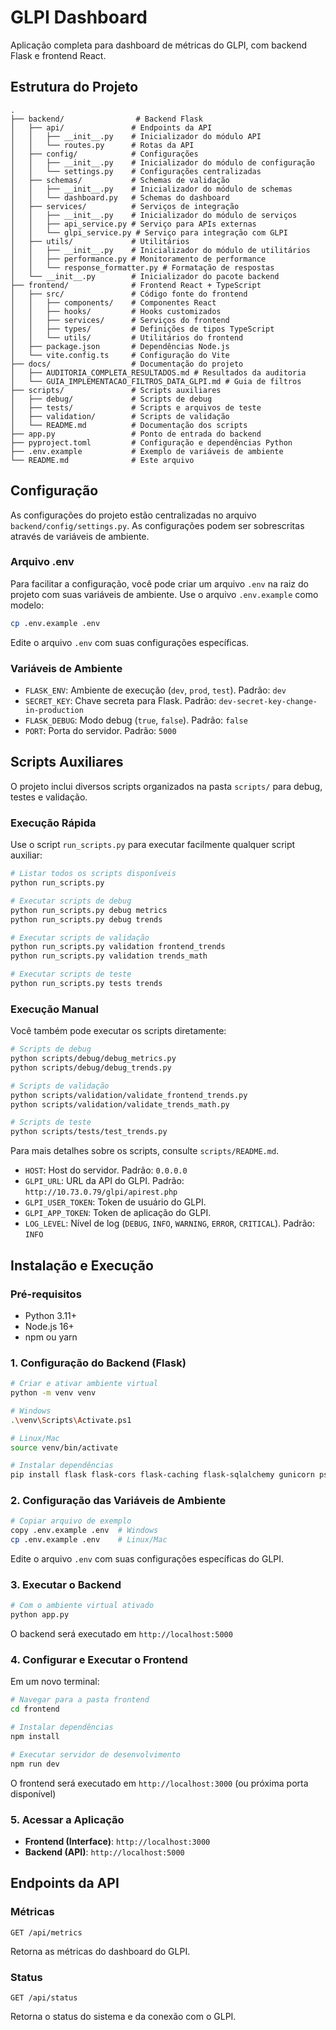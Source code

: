 # GLPI Dashboard

Aplicação completa para dashboard de métricas do GLPI, com backend Flask e frontend React.

## Estrutura do Projeto

```
.
├── backend/                # Backend Flask
│   ├── api/               # Endpoints da API
│   │   ├── __init__.py    # Inicializador do módulo API
│   │   └── routes.py      # Rotas da API
│   ├── config/            # Configurações
│   │   ├── __init__.py    # Inicializador do módulo de configuração
│   │   └── settings.py    # Configurações centralizadas
│   ├── schemas/           # Schemas de validação
│   │   ├── __init__.py    # Inicializador do módulo de schemas
│   │   └── dashboard.py   # Schemas do dashboard
│   ├── services/          # Serviços de integração
│   │   ├── __init__.py    # Inicializador do módulo de serviços
│   │   ├── api_service.py # Serviço para APIs externas
│   │   └── glpi_service.py # Serviço para integração com GLPI
│   ├── utils/             # Utilitários
│   │   ├── __init__.py    # Inicializador do módulo de utilitários
│   │   ├── performance.py # Monitoramento de performance
│   │   └── response_formatter.py # Formatação de respostas
│   └── __init__.py        # Inicializador do pacote backend
├── frontend/              # Frontend React + TypeScript
│   ├── src/               # Código fonte do frontend
│   │   ├── components/    # Componentes React
│   │   ├── hooks/         # Hooks customizados
│   │   ├── services/      # Serviços do frontend
│   │   ├── types/         # Definições de tipos TypeScript
│   │   └── utils/         # Utilitários do frontend
│   ├── package.json       # Dependências Node.js
│   └── vite.config.ts     # Configuração do Vite
├── docs/                  # Documentação do projeto
│   ├── AUDITORIA_COMPLETA_RESULTADOS.md # Resultados da auditoria
│   └── GUIA_IMPLEMENTACAO_FILTROS_DATA_GLPI.md # Guia de filtros
├── scripts/               # Scripts auxiliares
│   ├── debug/             # Scripts de debug
│   ├── tests/             # Scripts e arquivos de teste
│   ├── validation/        # Scripts de validação
│   └── README.md          # Documentação dos scripts
├── app.py                 # Ponto de entrada do backend
├── pyproject.toml         # Configuração e dependências Python
├── .env.example           # Exemplo de variáveis de ambiente
└── README.md              # Este arquivo
```

## Configuração

As configurações do projeto estão centralizadas no arquivo `backend/config/settings.py`. As configurações podem ser sobrescritas através de variáveis de ambiente.

### Arquivo .env

Para facilitar a configuração, você pode criar um arquivo `.env` na raiz do projeto com suas variáveis de ambiente. Use o arquivo `.env.example` como modelo:

```bash
cp .env.example .env
```

Edite o arquivo `.env` com suas configurações específicas.

### Variáveis de Ambiente

- `FLASK_ENV`: Ambiente de execução (`dev`, `prod`, `test`). Padrão: `dev`
- `SECRET_KEY`: Chave secreta para Flask. Padrão: `dev-secret-key-change-in-production`
- `FLASK_DEBUG`: Modo debug (`true`, `false`). Padrão: `false`
- `PORT`: Porta do servidor. Padrão: `5000`

## Scripts Auxiliares

O projeto inclui diversos scripts organizados na pasta `scripts/` para debug, testes e validação.

### Execução Rápida

Use o script `run_scripts.py` para executar facilmente qualquer script auxiliar:

```bash
# Listar todos os scripts disponíveis
python run_scripts.py

# Executar scripts de debug
python run_scripts.py debug metrics
python run_scripts.py debug trends

# Executar scripts de validação
python run_scripts.py validation frontend_trends
python run_scripts.py validation trends_math

# Executar scripts de teste
python run_scripts.py tests trends
```

### Execução Manual

Você também pode executar os scripts diretamente:

```bash
# Scripts de debug
python scripts/debug/debug_metrics.py
python scripts/debug/debug_trends.py

# Scripts de validação
python scripts/validation/validate_frontend_trends.py
python scripts/validation/validate_trends_math.py

# Scripts de teste
python scripts/tests/test_trends.py
```

Para mais detalhes sobre os scripts, consulte `scripts/README.md`.
- `HOST`: Host do servidor. Padrão: `0.0.0.0`
- `GLPI_URL`: URL da API do GLPI. Padrão: `http://10.73.0.79/glpi/apirest.php`
- `GLPI_USER_TOKEN`: Token de usuário do GLPI.
- `GLPI_APP_TOKEN`: Token de aplicação do GLPI.
- `LOG_LEVEL`: Nível de log (`DEBUG`, `INFO`, `WARNING`, `ERROR`, `CRITICAL`). Padrão: `INFO`

## Instalação e Execução

### Pré-requisitos

- Python 3.11+
- Node.js 16+
- npm ou yarn

### 1. Configuração do Backend (Flask)

```bash
# Criar e ativar ambiente virtual
python -m venv venv

# Windows
.\venv\Scripts\Activate.ps1

# Linux/Mac
source venv/bin/activate

# Instalar dependências
pip install flask flask-cors flask-caching flask-sqlalchemy gunicorn psycopg2-binary python-dotenv requests email-validator
```

### 2. Configuração das Variáveis de Ambiente

```bash
# Copiar arquivo de exemplo
copy .env.example .env  # Windows
cp .env.example .env    # Linux/Mac
```

Edite o arquivo `.env` com suas configurações específicas do GLPI.

### 3. Executar o Backend

```bash
# Com o ambiente virtual ativado
python app.py
```

O backend será executado em `http://localhost:5000`

### 4. Configurar e Executar o Frontend

Em um novo terminal:

```bash
# Navegar para a pasta frontend
cd frontend

# Instalar dependências
npm install

# Executar servidor de desenvolvimento
npm run dev
```

O frontend será executado em `http://localhost:3000` (ou próxima porta disponível)

### 5. Acessar a Aplicação

- **Frontend (Interface)**: `http://localhost:3000`
- **Backend (API)**: `http://localhost:5000`

## Endpoints da API

### Métricas

```
GET /api/metrics
```

Retorna as métricas do dashboard do GLPI.

### Status

```
GET /api/status
```

Retorna o status do sistema e da conexão com o GLPI.
